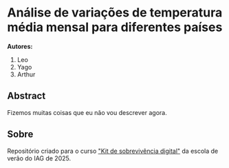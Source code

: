 # Análise de variações de temperatura média mensal para diferentes países

**Autores:** 

1. Leo
1. Yago
1. Arthur

## Abstract

Fizemos muitas coisas que eu não vou descrever agora.

## Sobre

Repositório criado para o curso 
["Kit de sobrevivência digital"](https://github.com/compgeolab/kit) 
da escola de verão do IAG de 2025.